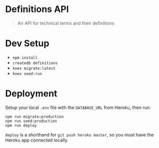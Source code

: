 # Definitions API

> An API for technical terms and their definitions

# Dev Setup

- `npm install`
- `createdb definitions`
- `knex migrate:latest`
- `knex seed:run`


# Deployment

Setup your local `.env` file with the `DATABASE_URL` from Heroku, then run:

```
npm run migrate:production
npm run seed:production
npm run deploy
```

`deploy` is a shorthand for `git push heroku master`, so you must have the Heroku app connected locally.
